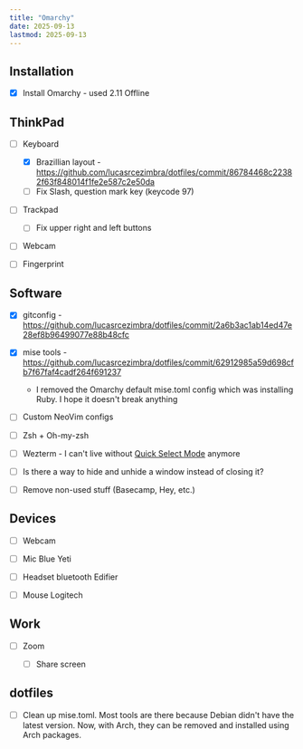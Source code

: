 ```yaml
---
title: "Omarchy"
date: 2025-09-13
lastmod: 2025-09-13
---
```


## Installation
- [x] Install Omarchy - used 2.11 Offline


## ThinkPad
- [ ] Keyboard
  - [x] Brazillian layout - https://github.com/lucasrcezimbra/dotfiles/commit/86784468c22382f63f848014f1fe2e587c2e50da
  - [ ] Fix Slash, question mark key (keycode 97)
- [ ] Trackpad
  - [ ] Fix upper right and left buttons
- [ ] Webcam
- [ ] Fingerprint


## Software
- [x] gitconfig - https://github.com/lucasrcezimbra/dotfiles/commit/2a6b3ac1ab14ed47e28ef8b96499077e88b48cfc
- [x] mise tools - https://github.com/lucasrcezimbra/dotfiles/commit/62912985a59d698cfb7f67faf4cadf264f691237
  - I removed the Omarchy default mise.toml config which was installing Ruby. I hope it doesn't break anything
- [ ] Custom NeoVim configs
- [ ] Zsh + Oh-my-zsh
- [ ] Wezterm - I can't live without [Quick Select Mode](https://wezterm.org/quickselect.html) anymore
- [ ] Is there a way to hide and unhide a window instead of closing it?
- [ ] Remove non-used stuff (Basecamp, Hey, etc.)


## Devices
- [ ] Webcam
- [ ] Mic Blue Yeti
- [ ] Headset bluetooth Edifier
- [ ] Mouse Logitech


## Work
- [ ] Zoom
  - [ ] Share screen


## dotfiles
- [ ] Clean up mise.toml. Most tools are there because Debian didn't have the latest version. Now, with Arch, they can be removed and installed using Arch packages.
